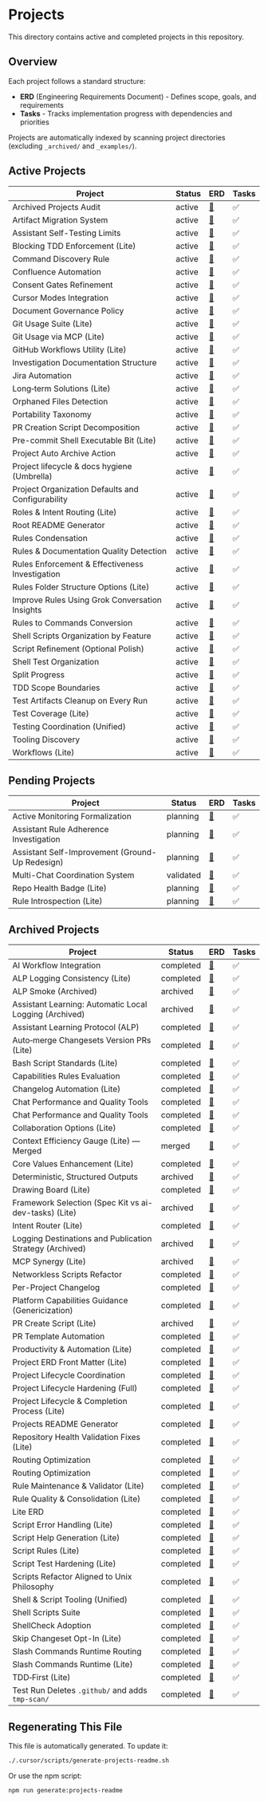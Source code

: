 # Projects

This directory contains active and completed projects in this repository.

## Overview

Each project follows a standard structure:

- **ERD** (Engineering Requirements Document) - Defines scope, goals, and requirements
- **Tasks** - Tracks implementation progress with dependencies and priorities

Projects are automatically indexed by scanning project directories (excluding `_archived/` and `_examples/`).


## Active Projects

| Project | Status | ERD | Tasks |
| --- | --- | --- | --- |
| Archived Projects Audit | active | [📄](./archived-projects-audit/erd.md) | ✅ |
| Artifact Migration System | active | [📄](./artifact-migration/erd.md) | ✅ |
| Assistant Self-Testing Limits | active | [📄](./assistant-self-testing-limits/erd.md) | ✅ |
| Blocking TDD Enforcement (Lite) | active | [📄](./blocking-tdd-enforcement/erd.md) | ✅ |
| Command Discovery Rule | active | [📄](./command-discovery-rule/erd.md) | ✅ |
| Confluence Automation | active | [📄](./confluence-automation/erd.md) | ✅ |
| Consent Gates Refinement | active | [📄](./consent-gates-refinement/erd.md) | ✅ |
| Cursor Modes Integration | active | [📄](./cursor-modes/erd.md) | ✅ |
| Document Governance Policy | active | [📄](./document-governance/erd.md) | ✅ |
| Git Usage Suite (Lite) | active | [📄](./git-usage-suite/erd.md) | ✅ |
| Git Usage via MCP (Lite) | active | [📄](./git-usage/erd.md) | ✅ |
| GitHub Workflows Utility (Lite) | active | [📄](./github-workflows-utility/erd.md) | ✅ |
| Investigation Documentation Structure | active | [📄](./investigation-docs-structure/erd.md) | ✅ |
| Jira Automation | active | [📄](./jira-automation/erd.md) | ✅ |
| Long‑term Solutions (Lite) | active | [📄](./long-term-solutions/erd.md) | ✅ |
| Orphaned Files Detection | active | [📄](./orphaned-files/erd.md) | ✅ |
| Portability Taxonomy | active | [📄](./portability/erd.md) | ✅ |
| PR Creation Script Decomposition | active | [📄](./pr-create-decomposition/erd.md) | ✅ |
| Pre-commit Shell Executable Bit (Lite) | active | [📄](./pre-commit-shell-executable/erd.md) | ✅ |
| Project Auto Archive Action | active | [📄](./project-auto-archive-action/erd.md) | ✅ |
| Project lifecycle & docs hygiene (Umbrella) | active | [📄](./project-lifecycle-docs-hygiene/erd.md) | ✅ |
| Project Organization Defaults and Configurability | active | [📄](./project-organization/erd.md) | ✅ |
| Roles & Intent Routing (Lite) | active | [📄](./roles/erd.md) | ✅ |
| Root README Generator | active | [📄](./root-readme-generator/erd.md) | ✅ |
| Rules Condensation | active | [📄](./rules-condensation/erd.md) | ✅ |
| Rules & Documentation Quality Detection | active | [📄](./rules-docs-quality-detection/erd.md) | ✅ |
| Rules Enforcement & Effectiveness Investigation | active | [📄](./rules-enforcement-investigation/erd.md) | ✅ |
| Rules Folder Structure Options (Lite) | active | [📄](./rules-folder-structure-options/erd.md) | ✅ |
| Improve Rules Using Grok Conversation Insights | active | [📄](./rules-grok-alignment/erd.md) | ✅ |
| Rules to Commands Conversion | active | [📄](./rules-to-commands/erd.md) | ✅ |
| Shell Scripts Organization by Feature | active | [📄](./script-organization-by-feature/erd.md) | ✅ |
| Script Refinement (Optional Polish) | active | [📄](./script-refinement/erd.md) | ✅ |
| Shell Test Organization | active | [📄](./shell-test-organization/erd.md) | ✅ |
| Split Progress | active | [📄](./split-progress/erd.md) | ✅ |
| TDD Scope Boundaries | active | [📄](./tdd-scope-boundaries/erd.md) | ✅ |
| Test Artifacts Cleanup on Every Run | active | [📄](./test-artifacts-cleanup/erd.md) | ✅ |
| Test Coverage (Lite) | active | [📄](./test-coverage/erd.md) | ✅ |
| Testing Coordination (Unified) | active | [📄](./testing-coordination/erd.md) | ✅ |
| Tooling Discovery | active | [📄](./tooling-discovery/erd.md) | ✅ |
| Workflows (Lite) | active | [📄](./workflows/erd.md) | ✅ |

## Pending Projects

| Project | Status | ERD | Tasks |
| --- | --- | --- | --- |
| Active Monitoring Formalization | planning | [📄](./active-monitoring-formalization/erd.md) | ✅ |
| Assistant Rule Adherence Investigation | planning | [📄](./assistant-rule-adherence/erd.md) | ✅ |
| Assistant Self-Improvement (Ground-Up Redesign) | planning | [📄](./assistant-self-improvement/erd.md) | ✅ |
| Multi-Chat Coordination System | validated | [📄](./multi-chat-coordination/erd.md) | ✅ |
| Repo Health Badge (Lite) | planning | [📄](./repo-health-badge/erd.md) | ✅ |
| Rule Introspection (Lite) | planning | [📄](./rule-introspection/erd.md) | ✅ |

## Archived Projects

| Project | Status | ERD | Tasks |
| --- | --- | --- | --- |
| AI Workflow Integration | completed | [📄](./_archived/2025/ai-workflow-integration/erd.md) | ✅ |
| ALP Logging Consistency (Lite) | completed | [📄](./_archived/2025/alp-logging/erd.md) | ✅ |
| ALP Smoke (Archived) | archived | [📄](./_archived/2025/alp-smoke/erd.md) | ✅ |
| Assistant Learning: Automatic Local Logging (Archived) | archived | [📄](./_archived/2025/assistant-learning-hard-gate/erd.md) | ✅ |
| Assistant Learning Protocol (ALP) | completed | [📄](./_archived/2025/assistant-learning/erd.md) | ✅ |
| Auto‑merge Changesets Version PRs (Lite) | completed | [📄](./_archived/2025/auto-merge-bot-changeset-version/erd.md) | ✅ |
| Bash Script Standards (Lite) | completed | [📄](./_archived/2025/bash-scripts/erd.md) | ✅ |
| Capabilities Rules Evaluation | completed | [📄](./_archived/2025/capabilities-rules/erd.md) | ✅ |
| Changelog Automation (Lite) | completed | [📄](./_archived/2025/changelog-automation/erd.md) | ✅ |
| Chat Performance and Quality Tools | completed | [📄](./_archived/2025/chat-performance-and-quality-tools/erd.md) | ✅ |
| Chat Performance and Quality Tools | completed | [📄](./chat-performance-and-quality-tools/erd.md) | ✅ |
| Collaboration Options (Lite) | completed | [📄](./_archived/2025/collaboration-options/erd.md) | ✅ |
| Context Efficiency Gauge (Lite) — Merged | merged | [📄](./_archived/2025/context-efficiency-gauge/erd.md) | ✅ |
| Core Values Enhancement (Lite) | completed | [📄](./_archived/2025/core-values/erd.md) | ✅ |
| Deterministic, Structured Outputs | archived | [📄](./_archived/2025/deterministic-outputs/erd.md) | ✅ |
| Drawing Board (Lite) | completed | [📄](./_archived/2025/drawing-board/erd.md) | ✅ |
| Framework Selection (Spec Kit vs ai-dev-tasks) (Lite) | archived | [📄](./_archived/2025/framework-selection/erd.md) | ✅ |
| Intent Router (Lite) | completed | [📄](./_archived/2025/intent-router/erd.md) | ✅ |
| Logging Destinations and Publication Strategy (Archived) | archived | [📄](./_archived/2025/logging-destinations/erd.md) | ✅ |
| MCP Synergy (Lite) | archived | [📄](./_archived/2025/mcp-synergy/erd.md) | ✅ |
| Networkless Scripts Refactor | completed | [📄](./_archived/2025/networkless-scripts/erd.md) | ✅ |
| Per-Project Changelog | completed | [📄](./per-project-changelog/erd.md) | ✅ |
| Platform Capabilities Guidance (Genericization) | completed | [📄](./_archived/2025/platform-capabilities-generic/erd.md) | ✅ |
| PR Create Script (Lite) | archived | [📄](./_archived/2025/pr-create-script/erd.md) | ✅ |
| PR Template Automation | completed | [📄](./_archived/2025/pr-template-automation/erd.md) | ✅ |
| Productivity & Automation (Lite) | completed | [📄](./_archived/2025/productivity/erd.md) | ✅ |
| Project ERD Front Matter (Lite) | completed | [📄](./_archived/2025/project-erd-front-matter/erd.md) | ✅ |
| Project Lifecycle Coordination | completed | [📄](./_archived/2025/project-lifecycle-coordination/erd.md) | ✅ |
| Project Lifecycle Hardening (Full) | completed | [📄](./_archived/2025/project-lifecycle-hardening/erd.md) | ✅ |
| Project Lifecycle & Completion Process (Lite) | completed | [📄](./_archived/2025/project-lifecycle/erd.md) | ✅ |
| Projects README Generator | completed | [📄](./_archived/2025/projects-readme-generator/erd.md) | ✅ |
| Repository Health Validation Fixes (Lite) | completed | [📄](./_archived/2025/repo-health-validation-fixes/erd.md) | ✅ |
| Routing Optimization | completed | [📄](./_archived/2025/routing-optimization/erd.md) | ✅ |
| Routing Optimization | completed | [📄](./routing-optimization/erd.md) | ✅ |
| Rule Maintenance & Validator (Lite) | completed | [📄](./_archived/2025/rule-maintenance/erd.md) | ✅ |
| Rule Quality & Consolidation (Lite) | completed | [📄](./_archived/2025/rule-quality/erd.md) | ✅ |
| Lite ERD | completed | [📄](./_archived/2025/rules-validate-script/erd.md) | ✅ |
| Script Error Handling (Lite) | completed | [📄](./_archived/2025/script-error-handling/erd.md) | ✅ |
| Script Help Generation (Lite) | completed | [📄](./_archived/2025/script-help-generation/erd.md) | ✅ |
| Script Rules (Lite) | completed | [📄](./_archived/2025/script-rules/erd.md) | ✅ |
| Script Test Hardening (Lite) | completed | [📄](./_archived/2025/script-test-hardening/erd.md) | ✅ |
| Scripts Refactor Aligned to Unix Philosophy | completed | [📄](./_archived/2025/scripts-unix-philosophy/erd.md) | ✅ |
| Shell & Script Tooling (Unified) | completed | [📄](./_archived/2025/shell-and-script-tooling/erd.md) | ✅ |
| Shell Scripts Suite | completed | [📄](./_archived/2025/shell-scripts/erd.md) | ✅ |
| ShellCheck Adoption | completed | [📄](./_archived/2025/shellcheck/erd.md) | ✅ |
| Skip Changeset Opt-In (Lite) | completed | [📄](./_archived/2025/skip-changeset-opt-in/erd.md) | ✅ |
| Slash Commands Runtime Routing | completed | [📄](./slash-commands-runtime-routing/erd.md) | ✅ |
| Slash Commands Runtime (Lite) | completed | [📄](./_archived/2025/slash-commands-runtime/erd.md) | ✅ |
| TDD‑First (Lite) | completed | [📄](./_archived/2025/tdd-first/erd.md) | ✅ |
| Test Run Deletes `.github/` and adds `tmp-scan/` | completed | [📄](./_archived/2025/tests-github-deletion/erd.md) | ✅ |

## Regenerating This File

This file is automatically generated. To update it:

```bash
./.cursor/scripts/generate-projects-readme.sh
```

Or use the npm script:

```bash
npm run generate:projects-readme
```


